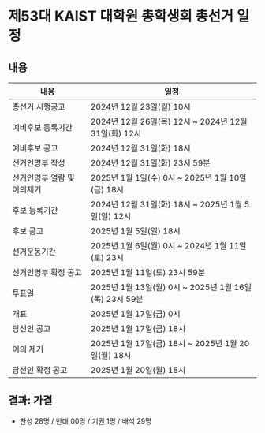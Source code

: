 제53대 KAIST 대학원 총학생회 총선거 일정
===

## 내용

| 내용 | 일정 | 
|---|---|
| 총선거 시행공고 | 2024년 12월 23일(월) 10시 | 
| 예비후보 등록기간 | 2024년 12월 26일(목) 12시 ~ 2024년 12월 31일(화) 12시 | 
| 예비후보 공고 | 2024년 12월 31일(화) 18시 | 
| 선거인명부 작성 | 2024년 12월 31일(화) 23시 59분 | 
| 선거인명부 열람 및 이의제기 | 2025년 1월 1일(수) 0시 ~ 2025년 1월 10일(금) 18시 | 
| 후보 등록기간 | 2024년 12월 31일(화) 18시 ~ 2025년 1월 5일(일) 12시 | 
| 후보 공고 | 2025년 1월 5일(일) 18시 | 
| 선거운동기간 | 2025년 1월 6일(월) 0시 ~ 2024년 1월 11일(토) 23시 | 
| 선거인명부 확정 공고 | 2025년 1월 11일(토) 23시 59분 | 
| 투표일 | 2025년 1월 13일(월) 0시 ~ 2025년 1월 16일(목) 23시 59분 | 
| 개표 | 2025년 1월 17일(금) 0시 | 
| 당선인 공고 | 2025년 1월 17일(금) 18시 | 
| 이의 제기 | 2025년 1월 17일(금) 18시 ~ 2025년 1월 20일(월) 18시 | 
| 당선인 확정 공고 | 2025년 1월 20일(월) 18시 | 

## 결과: 가결
- 찬성 28명 / 반대 00명 / 기권 1명 / 배석 29명

